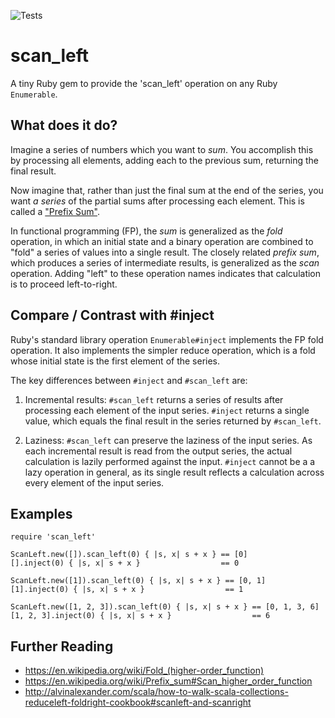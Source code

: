 ![Tests](https://github.com/panorama-ed/scan_left/workflows/Tests/badge.svg)

# scan_left
A tiny Ruby gem to provide the 'scan_left' operation on any Ruby
`Enumerable`.

## What does it do?

Imagine a series of numbers which you want to *sum*. You accomplish
this by processing all elements, adding each to the previous sum,
returning the final result.

Now imagine that, rather than just the final sum at the end of the
series, you want *a series* of the partial sums after processing each
element. This is called a ["Prefix
Sum"](https://en.wikipedia.org/wiki/Prefix_sum).

In functional programming (FP), the *sum* is generalized as the *fold*
operation, in which an initial state and a binary operation are
combined to "fold" a series of values into a single result. The
closely related *prefix sum*, which produces a series of intermediate
results, is generalized as the *scan* operation. Adding "left" to
these operation names indicates that calculation is to proceed
left-to-right.

## Compare / Contrast with #inject

Ruby's standard library operation `Enumerable#inject` implements the
FP fold operation. It also implements the simpler reduce operation,
which is a fold whose initial state is the first element of the
series.

The key differences between `#inject` and `#scan_left` are:

  1. Incremental results: `#scan_left` returns a series of results
     after processing each element of the input series. `#inject`
     returns a single value, which equals the final result in the
     series returned by `#scan_left`.

  2. Laziness: `#scan_left` can preserve the laziness of the input
     series.  As each incremental result is read from the output
     series, the actual calculation is lazily performed against the
     input. `#inject` cannot be a a lazy operation in general, as its
     single result reflects a calculation across every element of the
     input series.

## Examples

```
require 'scan_left'

ScanLeft.new([]).scan_left(0) { |s, x| s + x } == [0]
[].inject(0) { |s, x| s + x }                  == 0

ScanLeft.new([1]).scan_left(0) { |s, x| s + x } == [0, 1]
[1].inject(0) { |s, x| s + x }                  == 1

ScanLeft.new([1, 2, 3]).scan_left(0) { |s, x| s + x } == [0, 1, 3, 6]
[1, 2, 3].inject(0) { |s, x| s + x }                  == 6
```

## Further Reading

  * https://en.wikipedia.org/wiki/Fold_(higher-order_function)
  * https://en.wikipedia.org/wiki/Prefix_sum#Scan_higher_order_function
  * http://alvinalexander.com/scala/how-to-walk-scala-collections-reduceleft-foldright-cookbook#scanleft-and-scanright
